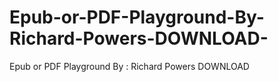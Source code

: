 # Epub-or-PDF-Playground-By-Richard-Powers-DOWNLOAD-
Epub or PDF Playground By : Richard Powers DOWNLOAD 
